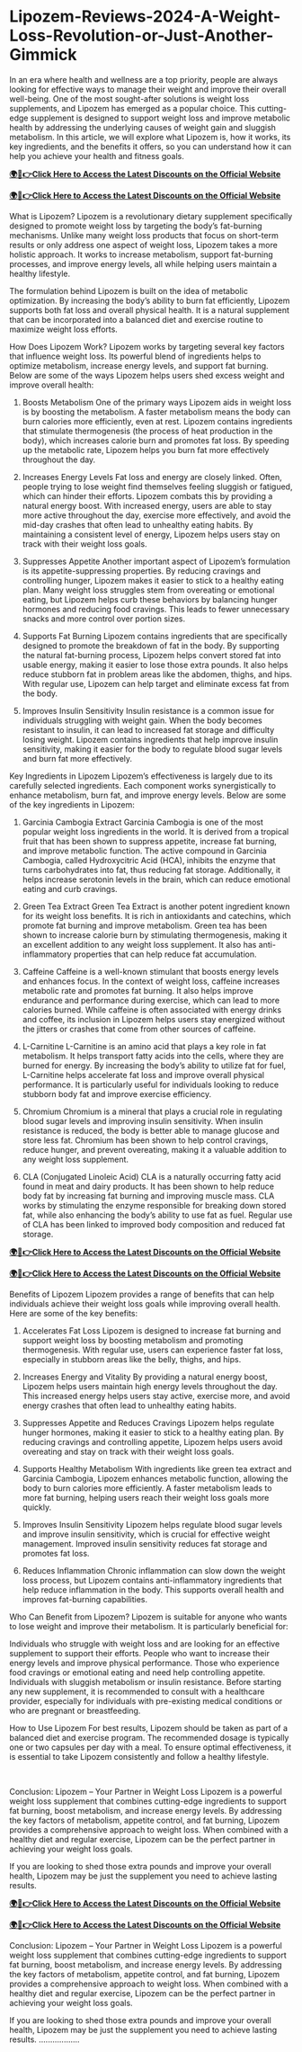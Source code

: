 # Lipozem-Reviews-2024-A-Weight-Loss-Revolution-or-Just-Another-Gimmick
In an era where health and wellness are a top priority, people are always looking for effective ways to manage their weight and improve their overall well-being. One of the most sought-after solutions is weight loss supplements, and Lipozem has emerged as a popular choice. This cutting-edge supplement is designed to support weight loss and improve metabolic health by addressing the underlying causes of weight gain and sluggish metabolism. In this article, we will explore what Lipozem is, how it works, its key ingredients, and the benefits it offers, so you can understand how it can help you achieve your health and fitness goals.

**[🌍📱👉Click Here to Access the Latest Discounts on the Official Website](https://cutt.ly/KeJgmPrR)**​

**[🌍📱👉Click Here to Access the Latest Discounts on the Official Website](https://cutt.ly/KeJgmPrR)**​

What is Lipozem?​
Lipozem is a revolutionary dietary supplement specifically designed to promote weight loss by targeting the body’s fat-burning mechanisms. Unlike many weight loss products that focus on short-term results or only address one aspect of weight loss, Lipozem takes a more holistic approach. It works to increase metabolism, support fat-burning processes, and improve energy levels, all while helping users maintain a healthy lifestyle.

The formulation behind Lipozem is built on the idea of metabolic optimization. By increasing the body’s ability to burn fat efficiently, Lipozem supports both fat loss and overall physical health. It is a natural supplement that can be incorporated into a balanced diet and exercise routine to maximize weight loss efforts.

How Does Lipozem Work?​
Lipozem works by targeting several key factors that influence weight loss. Its powerful blend of ingredients helps to optimize metabolism, increase energy levels, and support fat burning. Below are some of the ways Lipozem helps users shed excess weight and improve overall health:

1. Boosts Metabolism​
One of the primary ways Lipozem aids in weight loss is by boosting the metabolism. A faster metabolism means the body can burn calories more efficiently, even at rest. Lipozem contains ingredients that stimulate thermogenesis (the process of heat production in the body), which increases calorie burn and promotes fat loss. By speeding up the metabolic rate, Lipozem helps you burn fat more effectively throughout the day.

2. Increases Energy Levels​
Fat loss and energy are closely linked. Often, people trying to lose weight find themselves feeling sluggish or fatigued, which can hinder their efforts. Lipozem combats this by providing a natural energy boost. With increased energy, users are able to stay more active throughout the day, exercise more effectively, and avoid the mid-day crashes that often lead to unhealthy eating habits. By maintaining a consistent level of energy, Lipozem helps users stay on track with their weight loss goals.

3. Suppresses Appetite​
Another important aspect of Lipozem’s formulation is its appetite-suppressing properties. By reducing cravings and controlling hunger, Lipozem makes it easier to stick to a healthy eating plan. Many weight loss struggles stem from overeating or emotional eating, but Lipozem helps curb these behaviors by balancing hunger hormones and reducing food cravings. This leads to fewer unnecessary snacks and more control over portion sizes.

4. Supports Fat Burning​
Lipozem contains ingredients that are specifically designed to promote the breakdown of fat in the body. By supporting the natural fat-burning process, Lipozem helps convert stored fat into usable energy, making it easier to lose those extra pounds. It also helps reduce stubborn fat in problem areas like the abdomen, thighs, and hips. With regular use, Lipozem can help target and eliminate excess fat from the body.

5. Improves Insulin Sensitivity​
Insulin resistance is a common issue for individuals struggling with weight gain. When the body becomes resistant to insulin, it can lead to increased fat storage and difficulty losing weight. Lipozem contains ingredients that help improve insulin sensitivity, making it easier for the body to regulate blood sugar levels and burn fat more effectively.

Key Ingredients in Lipozem​
Lipozem’s effectiveness is largely due to its carefully selected ingredients. Each component works synergistically to enhance metabolism, burn fat, and improve energy levels. Below are some of the key ingredients in Lipozem:

1. Garcinia Cambogia Extract​
Garcinia Cambogia is one of the most popular weight loss ingredients in the world. It is derived from a tropical fruit that has been shown to suppress appetite, increase fat burning, and improve metabolic function. The active compound in Garcinia Cambogia, called Hydroxycitric Acid (HCA), inhibits the enzyme that turns carbohydrates into fat, thus reducing fat storage. Additionally, it helps increase serotonin levels in the brain, which can reduce emotional eating and curb cravings.

2. Green Tea Extract​
Green Tea Extract is another potent ingredient known for its weight loss benefits. It is rich in antioxidants and catechins, which promote fat burning and improve metabolism. Green tea has been shown to increase calorie burn by stimulating thermogenesis, making it an excellent addition to any weight loss supplement. It also has anti-inflammatory properties that can help reduce fat accumulation.

3. Caffeine​
Caffeine is a well-known stimulant that boosts energy levels and enhances focus. In the context of weight loss, caffeine increases metabolic rate and promotes fat burning. It also helps improve endurance and performance during exercise, which can lead to more calories burned. While caffeine is often associated with energy drinks and coffee, its inclusion in Lipozem helps users stay energized without the jitters or crashes that come from other sources of caffeine.

4. L-Carnitine​
L-Carnitine is an amino acid that plays a key role in fat metabolism. It helps transport fatty acids into the cells, where they are burned for energy. By increasing the body’s ability to utilize fat for fuel, L-Carnitine helps accelerate fat loss and improve overall physical performance. It is particularly useful for individuals looking to reduce stubborn body fat and improve exercise efficiency.

5. Chromium​
Chromium is a mineral that plays a crucial role in regulating blood sugar levels and improving insulin sensitivity. When insulin resistance is reduced, the body is better able to manage glucose and store less fat. Chromium has been shown to help control cravings, reduce hunger, and prevent overeating, making it a valuable addition to any weight loss supplement.

6. CLA (Conjugated Linoleic Acid)​
CLA is a naturally occurring fatty acid found in meat and dairy products. It has been shown to help reduce body fat by increasing fat burning and improving muscle mass. CLA works by stimulating the enzyme responsible for breaking down stored fat, while also enhancing the body’s ability to use fat as fuel. Regular use of CLA has been linked to improved body composition and reduced fat storage.

**[🌍📱👉Click Here to Access the Latest Discounts on the Official Website](https://cutt.ly/KeJgmPrR)**​

**[🌍📱👉Click Here to Access the Latest Discounts on the Official Website](https://cutt.ly/KeJgmPrR)**​

Benefits of Lipozem​
Lipozem provides a range of benefits that can help individuals achieve their weight loss goals while improving overall health. Here are some of the key benefits:

1. Accelerates Fat Loss​
Lipozem is designed to increase fat burning and support weight loss by boosting metabolism and promoting thermogenesis. With regular use, users can experience faster fat loss, especially in stubborn areas like the belly, thighs, and hips.

2. Increases Energy and Vitality​
By providing a natural energy boost, Lipozem helps users maintain high energy levels throughout the day. This increased energy helps users stay active, exercise more, and avoid energy crashes that often lead to unhealthy eating habits.

3. Suppresses Appetite and Reduces Cravings​
Lipozem helps regulate hunger hormones, making it easier to stick to a healthy eating plan. By reducing cravings and controlling appetite, Lipozem helps users avoid overeating and stay on track with their weight loss goals.

4. Supports Healthy Metabolism​
With ingredients like green tea extract and Garcinia Cambogia, Lipozem enhances metabolic function, allowing the body to burn calories more efficiently. A faster metabolism leads to more fat burning, helping users reach their weight loss goals more quickly.

5. Improves Insulin Sensitivity​
Lipozem helps regulate blood sugar levels and improve insulin sensitivity, which is crucial for effective weight management. Improved insulin sensitivity reduces fat storage and promotes fat loss.

6. Reduces Inflammation​
Chronic inflammation can slow down the weight loss process, but Lipozem contains anti-inflammatory ingredients that help reduce inflammation in the body. This supports overall health and improves fat-burning capabilities.

Who Can Benefit from Lipozem?​
Lipozem is suitable for anyone who wants to lose weight and improve their metabolism. It is particularly beneficial for:

Individuals who struggle with weight loss and are looking for an effective supplement to support their efforts.
People who want to increase their energy levels and improve physical performance.
Those who experience food cravings or emotional eating and need help controlling appetite.
Individuals with sluggish metabolism or insulin resistance.
Before starting any new supplement, it is recommended to consult with a healthcare provider, especially for individuals with pre-existing medical conditions or who are pregnant or breastfeeding.

How to Use Lipozem​
For best results, Lipozem should be taken as part of a balanced diet and exercise program. The recommended dosage is typically one or two capsules per day with a meal. To ensure optimal effectiveness, it is essential to take Lipozem consistently and follow a healthy lifestyle.

​

Conclusion: Lipozem – Your Partner in Weight Loss​
Lipozem is a powerful weight loss supplement that combines cutting-edge ingredients to support fat burning, boost metabolism, and increase energy levels. By addressing the key factors of metabolism, appetite control, and fat burning, Lipozem provides a comprehensive approach to weight loss. When combined with a healthy diet and regular exercise, Lipozem can be the perfect partner in achieving your weight loss goals.

If you are looking to shed those extra pounds and improve your overall health, Lipozem may be just the supplement you need to achieve lasting results.

**[🌍📱👉Click Here to Access the Latest Discounts on the Official Website](https://cutt.ly/KeJgmPrR)**​

**[🌍📱👉Click Here to Access the Latest Discounts on the Official Website](https://cutt.ly/KeJgmPrR)**​

Conclusion: Lipozem – Your Partner in Weight Loss​
Lipozem is a powerful weight loss supplement that combines cutting-edge ingredients to support fat burning, boost metabolism, and increase energy levels. By addressing the key factors of metabolism, appetite control, and fat burning, Lipozem provides a comprehensive approach to weight loss. When combined with a healthy diet and regular exercise, Lipozem can be the perfect partner in achieving your weight loss goals.

If you are looking to shed those extra pounds and improve your overall health, Lipozem may be just the supplement you need to achieve lasting results.
..................
